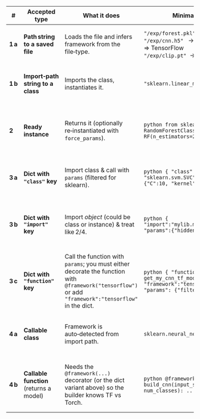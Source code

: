 | #       | Accepted type                           | What it does                                                                                                                                          | Minimal example                                                                                                                              | Typical when…                                                                      |
| ------- | --------------------------------------- | ----------------------------------------------------------------------------------------------------------------------------------------------------- | -------------------------------------------------------------------------------------------------------------------------------------------- | ---------------------------------------------------------------------------------- |
| **1 a** | **Path string to a saved file**         | Loads the file and infers framework from the file‑type.                                                                                               | `"/exp/forest.pkl"` → pickle ⇒ sklearn <br>`"/exp/cnn.h5"`   → Keras ⇒ TensorFlow <br>`"/exp/clip.pt"`  → `.pt` ⇒ PyTorch                    | You trained elsewhere and just want to reuse the weight file.                      |
| **1 b** | **Import‑path string to a class**       | Imports the class, instantiates it.                                                                                                                   | `"sklearn.linear_model.ElasticNet"`                                                                                                          | You need default ctor or will inject params via `force_params`.                    |
| **2**   | **Ready instance**                      | Returns it (optionally re‑instantiated with `force_params`).                                                                                          | `python from sklearn.ensemble import RandomForestClassifier as RF rf = RF(n_estimators=200) cfg = rf `                                       | You already constructed the object in code and only want cloning for the CV folds. |
| **3 a** | **Dict with `"class"` key**             | Import class & call with `params` (filtered for sklearn).                                                                                             | `python { "class": "sklearn.svm.SVC", "params": {"C":10, "kernel":"rbf"} } `                                                                 | Most explicit, keeps all hyperparams in YAML / JSON.                               |
| **3 b** | **Dict with `"import"` key**            | Import *object* (could be class or instance) & treat like 2/4.                                                                                        | `python { "import":"mylib.models.MLP", "params":{"hidden":[64,32]} } `                                                                       | Your code lives outside the notebook; you want to reference it by string.          |
| **3 c** | **Dict with `"function"` key**          | Call the function with `params`; you must either decorate the function with `@framework("tensorflow")` or add `"framework":"tensorflow"` in the dict. | `python { "function": get_my_cnn_tf_model,                    "framework":"tensorflow",                    "params": {"filters":[32,64]} } ` | You wrap complex build logic inside a Python factory function.                     |
| **4 a** | **Callable class**                      | Framework is auto‑detected from import path.                                                                                                          | `sklearn.neural_network.MLPRegressor`                                                                                                        | You’ll pass params through the function signature itself.                          |
| **4 b** | **Callable function** (returns a model) | Needs the `@framework(...)` decorator (or the dict variant above) so the builder knows TF vs Torch.                                                   | `python @framework("tensorflow") def build_cnn(input_shape, num_classes): ... `                                                              | Keeps the construction logic in pure Python but without the surrounding dict.      |
